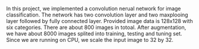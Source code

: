 In this project, we implemented a convolution nerual network for image classification. The network has two convolution layer and two maxplooing layer followed by fully connected layer.
Provided image data is 128x128 with six categories. There are about 800 images in totoal. After augmentation, we have about 8000 images splited into training, testing and tuning set. Since we are running on CPU, we scale the input image to 32 by 32.
